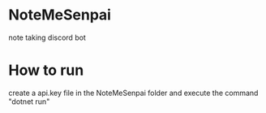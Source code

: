 # NoteMeSenpai
note taking discord bot

# How to run

create a api.key file in the NoteMeSenpai folder and execute the command "dotnet run"
